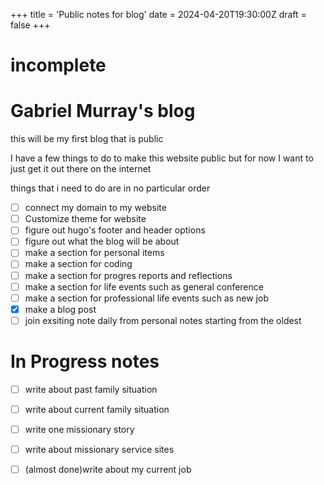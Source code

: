 +++
title = 'Public notes for blog'
date = 2024-04-20T19:30:00Z
draft = false
+++
# incomplete 

# Gabriel Murray's blog

this will be my first blog that is public 

I have a few things to do to make this website public but for now I want to just get it out there on the internet 

 things that i need to do are in no particular order
 - [ ] connect my domain to my website
 - [ ] Customize theme for website
 - [ ] figure out hugo's footer and header options
 - [ ] figure out what the blog will be about
 - [ ] make a section for personal items 
 - [ ] make a section  for coding
 - [ ] make a section for progres reports and reflections
 - [ ] make a section for life events such as general conference
 - [ ] make a section for professional life events such as new job
 - [x] make a blog post
 - [ ] join exsiting note daily from personal notes starting from the oldest

# In Progress notes 
- [ ] write about past family situation
- [ ] write about current family situation
- [ ] write one missionary story
- [ ] write about missionary service sites
- [ ] (almost done)write about my current job

